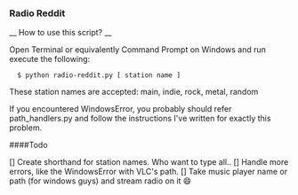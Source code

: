 ### Radio Reddit

__ How to use this script? __

  Open Terminal or equivalently Command Prompt on Windows and run execute the following:

  ```
    $ python radio-reddit.py [ station name ]
  ```

  These station names are accepted: main, indie, rock, metal, random

  If you encountered WindowsError, you probably should refer path_handlers.py and follow the instructions I've written for exactly this problem.

####Todo

 [] Create shorthand for station names. Who want to type all..
 [] Handle more errors, like the WindowsError with VLC's path. 
 [] Take music player name or path (for windows guys) and stream radio on it :smile: